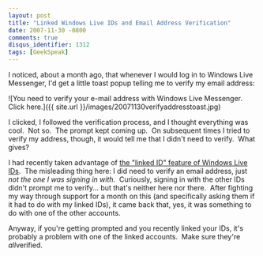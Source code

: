 ```yaml
---
layout: post
title: "Linked Windows Live IDs and Email Address Verification"
date: 2007-11-30 -0800
comments: true
disqus_identifier: 1312
tags: [GeekSpeak]
---
```

I noticed, about a month ago, that whenever I would log in to Windows
Live Messenger, I'd get a little toast popup telling me to verify my
email address:

![You need to verify your e-mail address with Windows Live Messenger.
Click
here.]({{ site.url }}/images/20071130verifyaddresstoast.jpg)

I clicked, I followed the verification process, and I thought everything
was cool.  Not so.  The prompt kept coming up.  On subsequent times I
tried to verify my address, though, it would tell me that I didn't need
to verify.  What gives?

I had recently taken advantage of [the "linked ID" feature of Windows
Live
IDs](http://www.liveside.net/blogs/main/archive/2007/10/18/update-to-windows-live-account-enables-linked-ids.aspx). 
The misleading thing here: I did need to verify an email address, just
*not the one I was signing in with*.  Curiously, signing in with the
other IDs didn't prompt me to verify... but that's neither here nor
there.  After fighting my way through support for a month on this (and
specifically asking them if it had to do with my linked IDs), it came
back that, yes, it was something to do with one of the other accounts.

Anyway, if you're getting prompted and you recently linked your IDs,
it's probably a problem with one of the linked accounts.  Make sure
they're *all*verified.


